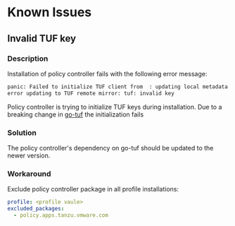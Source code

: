 # Known Issues

## Invalid TUF key 

### Description

Installation of policy controller fails with the following error message:

```bash
panic: Failed to initialize TUF client from  : updating local metadata and targets: 
error updating to TUF remote mirror: tuf: invalid key
```

Policy controller is trying to initialize TUF keys during installation. Due to a breaking change in 
[go-tuf](https://github.com/theupdateframework/go-tuf/issues/379) the initialization fails

### Solution

The policy controller's dependency on go-tuf should be updated to the newer version.

### Workaround

Exclude policy controller package in all profile installations:

```yaml
profile: <profile vaule>
excluded_packages:
  - policy.apps.tanzu.vmware.com
```
